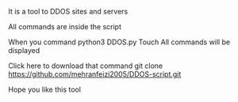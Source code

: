 It is a tool to DDOS sites and servers


 All commands are inside the script

When you command python3 DDOS.py
Touch All commands will be displayed



Click here to download that command
git clone https://github.com/mehranfeizi2005/DDOS-script.git


Hope you like this tool
